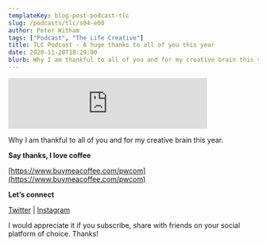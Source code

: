 ```yaml
---
templateKey: blog-post-podcast-tlc
slug: /podcasts/tlc/s04-e08
author: Peter Witham
tags: ["Podcast", "The Life Creative"]
title: TLC Podcast - A huge thanks to all of you this year
date: 2020-11-28T18:29:00
blurb: Why I am thankful to all of you and for my creative brain this year.
---
```


<iframe src="https://anchor.fm/peter-witham/embed/episodes/A-huge-thanks-to-all-of-you-this-year-en022m" height="102px" width="400px" frameborder="0" scrolling="no"></iframe>

Why I am thankful to all of you and for my creative brain this year.

**Say thanks, I love coffee**

[https://www.buymeacoffee.com/pwcom](https://www.buymeacoffee.com/pwcom)

**Let’s connect**

[Twitter](https://twitter.com/grfxmedia) | [Instagram](https://instagram.com/grfxmedia)

I would appreciate it if you subscribe, share with friends on your social platform of choice. Thanks!
